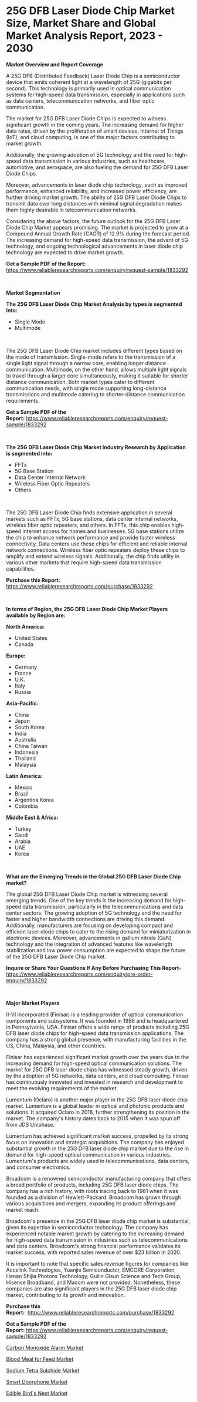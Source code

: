 <p><h1>25G DFB Laser Diode Chip Market Size, Market Share and Global Market Analysis Report, 2023 - 2030</h1></p><p><strong>Market Overview and Report Coverage</strong></p>
<p><p>A 25G DFB (Distributed Feedback) Laser Diode Chip is a semiconductor device that emits coherent light at a wavelength of 25G (gigabits per second). This technology is primarily used in optical communication systems for high-speed data transmission, especially in applications such as data centers, telecommunication networks, and fiber optic communication.</p><p>The market for 25G DFB Laser Diode Chips is expected to witness significant growth in the coming years. The increasing demand for higher data rates, driven by the proliferation of smart devices, Internet of Things (IoT), and cloud computing, is one of the major factors contributing to market growth.</p><p>Additionally, the growing adoption of 5G technology and the need for high-speed data transmission in various industries, such as healthcare, automotive, and aerospace, are also fueling the demand for 25G DFB Laser Diode Chips.</p><p>Moreover, advancements in laser diode chip technology, such as improved performance, enhanced reliability, and increased power efficiency, are further driving market growth. The ability of 25G DFB Laser Diode Chips to transmit data over long distances with minimal signal degradation makes them highly desirable in telecommunication networks.</p><p>Considering the above factors, the future outlook for the 25G DFB Laser Diode Chip Market appears promising. The market is projected to grow at a Compound Annual Growth Rate (CAGR) of 12.9% during the forecast period. The increasing demand for high-speed data transmission, the advent of 5G technology, and ongoing technological advancements in laser diode chip technology are expected to drive market growth.</p></p>
<p><strong>Get a Sample PDF of the Report:</strong> <a href="https://www.reliableresearchreports.com/enquiry/request-sample/1833292">https://www.reliableresearchreports.com/enquiry/request-sample/1833292</a></p>
<p>&nbsp;</p>
<p><strong>Market Segmentation</strong></p>
<p><strong>The 25G DFB Laser Diode Chip Market Analysis by types is segmented into:</strong></p>
<p><ul><li>Single Mode</li><li>Multimode</li></ul></p>
<p>&nbsp;</p>
<p><p>The 25G DFB Laser Diode Chip market includes different types based on the mode of transmission. Single-mode refers to the transmission of a single light signal through a narrow core, enabling longer distance communication. Multimode, on the other hand, allows multiple light signals to travel through a larger core simultaneously, making it suitable for shorter distance communication. Both market types cater to different communication needs, with single mode supporting long-distance transmissions and multimode catering to shorter-distance communication requirements.</p></p>
<p><strong>Get a Sample PDF of the Report:</strong>&nbsp;<a href="https://www.reliableresearchreports.com/enquiry/request-sample/1833292">https://www.reliableresearchreports.com/enquiry/request-sample/1833292</a></p>
<p>&nbsp;</p>
<p><strong>The 25G DFB Laser Diode Chip Market Industry Research by Application is segmented into:</strong></p>
<p><ul><li>FFTx</li><li>5G Base Station</li><li>Data Center Internal Network</li><li>Wireless Fiber Optic Repeaters</li><li>Others</li></ul></p>
<p>&nbsp;</p>
<p><p>The 25G DFB Laser Diode Chip finds extensive application in several markets such as FFTx, 5G base stations, data center internal networks, wireless fiber optic repeaters, and others. In FFTx, this chip enables high-speed internet access for homes and businesses. 5G base stations utilize the chip to enhance network performance and provide faster wireless connectivity. Data centers use these chips for efficient and reliable internal network connections. Wireless fiber optic repeaters deploy these chips to amplify and extend wireless signals. Additionally, the chip finds utility in various other markets that require high-speed data transmission capabilities.</p></p>
<p><strong>Purchase this Report:</strong>&nbsp; <a href="https://www.reliableresearchreports.com/purchase/1833292">https://www.reliableresearchreports.com/purchase/1833292</a></p>
<p>&nbsp;</p>
<p><strong>In terms of Region, the 25G DFB Laser Diode Chip Market Players available by Region are:</strong></p>
<p>
    <p> <strong> North America: </strong>
        <ul>
            <li>United States</li>
            <li>Canada</li>
        </ul>
        </p> 
    <p> <strong> Europe: </strong>
        <ul>
            <li>Germany</li>
            <li>France</li>
            <li>U.K.</li>
            <li>Italy</li>
            <li>Russia</li>
        </ul>
        </p> 
    <p> <strong> Asia-Pacific: </strong>
        <ul>
            <li>China</li>
            <li>Japan</li>
            <li>South Korea</li>
            <li>India</li>
            <li>Australia</li>
            <li>China Taiwan</li>
            <li>Indonesia</li>
            <li>Thailand</li>
            <li>Malaysia</li>
        </ul>
        </p> 
    <p> <strong> Latin America: </strong>
        <ul>
            <li>Mexico</li>
            <li>Brazil</li>
            <li>Argentina Korea</li>
            <li>Colombia</li>
        </ul>
        </p> 
    <p> <strong> Middle East & Africa: </strong>
        <ul>
            <li>Turkey</li>
            <li>Saudi</li>
            <li>Arabia</li>
            <li>UAE</li>
            <li>Korea</li>
        </ul>
    </p>
    </p>
<p>&nbsp;</p>
<p><strong>What are the Emerging Trends in the Global 25G DFB Laser Diode Chip market?</strong></p>
<p><p>The global 25G DFB Laser Diode Chip market is witnessing several emerging trends. One of the key trends is the increasing demand for high-speed data transmission, particularly in the telecommunications and data center sectors. The growing adoption of 5G technology and the need for faster and higher bandwidth connections are driving this demand. Additionally, manufacturers are focusing on developing compact and efficient laser diode chips to cater to the rising demand for miniaturization in electronic devices. Moreover, advancements in gallium nitride (GaN) technology and the integration of advanced features like wavelength stabilization and low power consumption are expected to shape the future of the 25G DFB Laser Diode Chip market.</p></p>
<p><strong>Inquire or Share Your Questions If Any Before Purchasing This Report</strong>- <a href="https://www.reliableresearchreports.com/enquiry/pre-order-enquiry/1833292">https://www.reliableresearchreports.com/enquiry/pre-order-enquiry/1833292</a></p>
<p>&nbsp;</p>
<p><strong>Major Market Players</strong></p>
<p><p>II-VI Incorporated (Finisar) is a leading provider of optical communication components and subsystems. It was founded in 1988 and is headquartered in Pennsylvania, USA. Finisar offers a wide range of products including 25G DFB laser diode chips for high-speed data transmission applications. The company has a strong global presence, with manufacturing facilities in the US, China, Malaysia, and other countries.</p><p>Finisar has experienced significant market growth over the years due to the increasing demand for high-speed optical communication solutions. The market for 25G DFB laser diode chips has witnessed steady growth, driven by the adoption of 5G networks, data centers, and cloud computing. Finisar has continuously innovated and invested in research and development to meet the evolving requirements of the market.</p><p>Lumentum (Oclaro) is another major player in the 25G DFB laser diode chip market. Lumentum is a global leader in optical and photonic products and solutions. It acquired Oclaro in 2018, further strengthening its position in the market. The company's history dates back to 2015 when it was spun off from JDS Uniphase.</p><p>Lumentum has achieved significant market success, propelled by its strong focus on innovation and strategic acquisitions. The company has enjoyed substantial growth in the 25G DFB laser diode chip market due to the rise in demand for high-speed optical communication in various industries. Lumentum's products are widely used in telecommunications, data centers, and consumer electronics.</p><p>Broadcom is a renowned semiconductor manufacturing company that offers a broad portfolio of products, including 25G DFB laser diode chips. The company has a rich history, with roots tracing back to 1961 when it was founded as a division of Hewlett-Packard. Broadcom has grown through various acquisitions and mergers, expanding its product offerings and market reach.</p><p>Broadcom's presence in the 25G DFB laser diode chip market is substantial, given its expertise in semiconductor technology. The company has experienced notable market growth by catering to the increasing demand for high-speed data transmission in industries such as telecommunications and data centers. Broadcom's strong financial performance validates its market success, with reported sales revenue of over $23 billion in 2020.</p><p>It is important to note that specific sales revenue figures for companies like Accelink Technologies, Yuanjie Semiconductor, EMCORE Corporation, Henan Shijia Photons Technology, Guilin Glsun Science and Tech Group, Hisense Broadband, and Macom were not provided. Nonetheless, these companies are also significant players in the 25G DFB laser diode chip market, contributing to its growth and innovation.</p></p>
<p><strong>Purchase this Report:</strong>&nbsp;&nbsp;<a href="https://www.reliableresearchreports.com/purchase/1833292">https://www.reliableresearchreports.com/purchase/1833292</a></p>
<p></p>
<p><strong>Get a Sample PDF of the Report:</strong>&nbsp;<a href="https://www.reliableresearchreports.com/enquiry/request-sample/1833292">https://www.reliableresearchreports.com/enquiry/request-sample/1833292</a></p>
<p><p><a href="https://www.linkedin.com/pulse/carbon-monoxide-alarm-market-size-share-global-analysis/">Carbon Monoxide Alarm Market</a></p><p><a href="https://github.com/kuntayevaz/Market-Research-Report-List-1/blob/main/blood-meal-for-feed-market.md">Blood Meal for Feed Market</a></p><p><a href="https://medium.com/@loriwatson1948/sodium-tetra-sulphide-market-share-evolution-and-market-growth-trends-2023-2030-00903d0eca91">Sodium Tetra Sulphide Market</a></p><p><a href="https://github.com/kipkeeva/Market-Research-Report-List-1/blob/main/smart-doorphone-market.md">Smart Doorphone Market</a></p><p><a href="https://www.linkedin.com/pulse/edible-birds-nest-market-research-report-provides-thorough-6pq6c/">Edible Bird`s Nest Market</a></p></p>